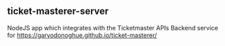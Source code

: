 ## ticket-masterer-server

NodeJS app which integrates with the Ticketmaster APIs
Backend service for https://garyodonoghue.github.io/ticket-masterer/
